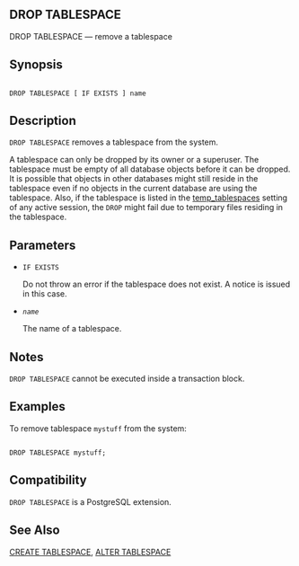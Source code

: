 ## DROP TABLESPACE

DROP TABLESPACE — remove a tablespace

## Synopsis

```

DROP TABLESPACE [ IF EXISTS ] name
```

## Description

`DROP TABLESPACE` removes a tablespace from the system.

A tablespace can only be dropped by its owner or a superuser. The tablespace must be empty of all database objects before it can be dropped. It is possible that objects in other databases might still reside in the tablespace even if no objects in the current database are using the tablespace. Also, if the tablespace is listed in the [temp\_tablespaces](runtime-config-client.html#GUC-TEMP-TABLESPACES) setting of any active session, the `DROP` might fail due to temporary files residing in the tablespace.

## Parameters

* `IF EXISTS`

    Do not throw an error if the tablespace does not exist. A notice is issued in this case.

* *`name`*

    The name of a tablespace.

## Notes

`DROP TABLESPACE` cannot be executed inside a transaction block.

## Examples

To remove tablespace `mystuff` from the system:

```

DROP TABLESPACE mystuff;
```

## Compatibility

`DROP TABLESPACE` is a PostgreSQL extension.

## See Also

[CREATE TABLESPACE](sql-createtablespace.html "CREATE TABLESPACE"), [ALTER TABLESPACE](sql-altertablespace.html "ALTER TABLESPACE")